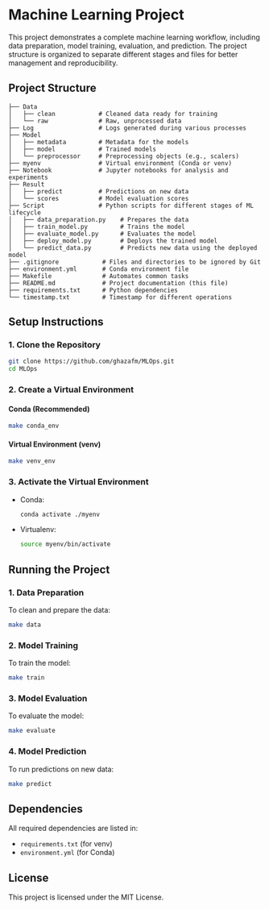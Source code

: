 # Machine Learning Project

This project demonstrates a complete machine learning workflow, including data preparation, model training, evaluation, and prediction. The project structure is organized to separate different stages and files for better management and reproducibility.

## Project Structure

```
├── Data
│   ├── clean            # Cleaned data ready for training
│   └── raw              # Raw, unprocessed data
├── Log                  # Logs generated during various processes
├── Model
│   ├── metadata         # Metadata for the models
│   ├── model            # Trained models
│   └── preprocessor     # Preprocessing objects (e.g., scalers)
├── myenv                # Virtual environment (Conda or venv)
├── Notebook             # Jupyter notebooks for analysis and experiments
├── Result
│   ├── predict          # Predictions on new data
│   └── scores           # Model evaluation scores
├── Script               # Python scripts for different stages of ML lifecycle
│   ├── data_preparation.py    # Prepares the data
│   ├── train_model.py         # Trains the model
│   ├── evaluate_model.py      # Evaluates the model
│   ├── deploy_model.py        # Deploys the trained model
│   └── predict_data.py        # Predicts new data using the deployed model
├── .gitignore            # Files and directories to be ignored by Git
├── environment.yml       # Conda environment file
├── Makefile              # Automates common tasks
├── README.md             # Project documentation (this file)
├── requirements.txt      # Python dependencies
└── timestamp.txt         # Timestamp for different operations
```

## Setup Instructions

### 1. Clone the Repository
```bash
git clone https://github.com/ghazafm/MLOps.git
cd MLOps
```

### 2. Create a Virtual Environment

#### Conda (Recommended)
```bash
make conda_env
```

#### Virtual Environment (venv)
```bash
make venv_env
```

### 3. Activate the Virtual Environment
- Conda:
  ```bash
  conda activate ./myenv
  ```
- Virtualenv:
  ```bash
  source myenv/bin/activate
  ```

## Running the Project

### 1. Data Preparation
To clean and prepare the data:
```bash
make data
```

### 2. Model Training
To train the model:
```bash
make train
```

### 3. Model Evaluation
To evaluate the model:
```bash
make evaluate
```

### 4. Model Prediction
To run predictions on new data:
```bash
make predict
```

## Dependencies

All required dependencies are listed in:
- `requirements.txt` (for venv)
- `environment.yml` (for Conda)

## License

This project is licensed under the MIT License.